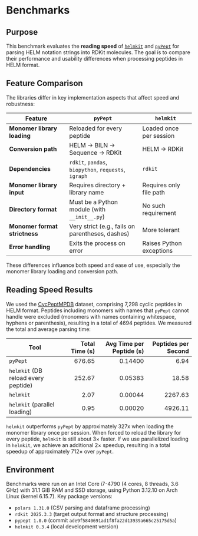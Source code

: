 # Benchmarks

## Purpose

This benchmark evaluates the **reading speed** of
[`helmkit`](https://github.com/adaliaramon/helmkit) and
[`pyPept`](https://github.com/Boehringer-Ingelheim/pyPept) for parsing HELM notation
strings into RDKit molecules. The goal is to compare their performance and usability
differences when processing peptides in HELM format.

## Feature Comparison

The libraries differ in key implementation aspects that affect speed and robustness:

| Feature                       | `pyPept`                                             | `helmkit`                |
| ----------------------------- | ---------------------------------------------------- | ------------------------ |
| **Monomer library loading**   | Reloaded for every peptide                           | Loaded once per session  |
| **Conversion path**           | HELM → BILN → Sequence → RDKit                       | HELM → RDKit             |
| **Dependencies**              | `rdkit`, `pandas`, `biopython`, `requests`, `igraph` | `rdkit`                  |
| **Monomer library input**     | Requires directory + library name                    | Requires only file path  |
| **Directory format**          | Must be a Python module (with `__init__.py`)         | No such requirement      |
| **Monomer format strictness** | Very strict (e.g., fails on parentheses, dashes)     | More tolerant            |
| **Error handling**            | Exits the process on error                           | Raises Python exceptions |

These differences influence both speed and ease of use, especially the monomer library
loading and conversion path.

## Reading Speed Results

We used the [CycPeptMPDB](http://cycpeptmpdb.com/peptides/type_PAMPA/) dataset,
comprising 7,298 cyclic peptides in HELM format. Peptides including monomers with names
that `pyPept` cannot handle were excluded (monomers with names containing whitespace,
hyphens or parenthesis), resulting in a total of 4694 peptides. We measured the total
and average parsing time:

| Tool                                | Total Time (s) | Avg Time per Peptide (s) | Peptides per Second |
|-------------------------------------|---------------:|-------------------------:|--------------------:|
| `pyPept`                            |         676.65 |                  0.14400 |                6.94 |
| `helmkit` (DB reload every peptide) |         252.67 |                  0.05383 |               18.58 |
| `helmkit`                           |           2.07 |                  0.00044 |             2267.63 |
| `helmkit` (parallel loading)        |           0.95 |                  0.00020 |             4926.11 |

`helmkit` outperforms `pyPept` by approximately 327x when loading the monomer library
once per session. When forced to reload the library for every peptide, `helmkit` is
still about 3× faster. If we use parallelized loading in `helmkit`, we achieve an
additional 2× speedup, resulting in a total speedup of approximately 712× over
`pyPept`.

## Environment

Benchmarks were run on an Intel Core i7-4790 (4 cores, 8 threads, 3.6 GHz) with 31.1 GiB
RAM and SSD storage, using Python 3.12.10 on Arch Linux (kernel 6.15.7). Key package
versions:

- `polars 1.31.0` (CSV parsing and dataframe processing)
- `rdkit 2025.3.3` (target output format and structure processing)
- `pypept 1.0.0` (commit `ade9f5840691ad1f8fa22d13939a665c25175d5a`)
- `helmkit 0.3.4` (local development version)
